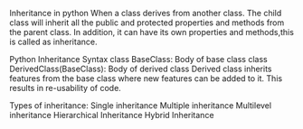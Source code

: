 Inheritance in python
When a class derives from another class. The child class will inherit all the public and protected properties and methods from the parent class. In addition, it can have its own properties and methods,this is called as inheritance.

Python Inheritance Syntax
class BaseClass:
  Body of base class
class DerivedClass(BaseClass):
  Body of derived class
Derived class inherits features from the base class where new features can be added to it. This results in re-usability of code.

Types of inheritance:
Single inheritance
Multiple inheritance
Multilevel inheritance
Hierarchical Inheritance
Hybrid Inheritance